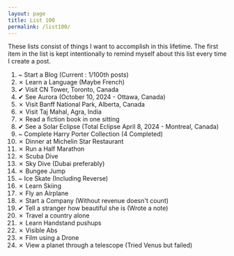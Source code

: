 ```yaml
---
layout: page
title: List 100
permalink: /list100/
---
```


These lists consist of things I want to accomplish in this lifetime. The first item in the list is kept intentionally to remind myself about this list every time I create a post. 

1. ~ Start a Blog (Current : 1/100th posts) <br>
2. ✗ Learn a Language (Maybe French)
3. ✔ Visit CN Tower, Toronto, Canada <br>
4. ✔ See Aurora (October 10, 2024 - Ottawa, Canada) <br>
5. ✗ Visit Banff National Park, Alberta, Canada <br>
6. ✗ Visit Taj Mahal, Agra, India <br>
7. ✗ Read a fiction book in one sitting <br>
8.  ✔ See a Solar Eclipse (Total Eclipse April 8, 2024 - Montreal, Canada) <br>
9. ~ Complete Harry Porter Collection (4 Completed) <br>
10. ✗ Dinner at Michelin Star Restaurant <br>
11. ✗ Run a Half Marathon <br>
12. ✗ Scuba Dive <br>
13. ✗ Sky Dive (Dubai preferably)<br>
14. ✗ Bungee Jump <br>
15. ~ Ice Skate (Including Reverse) <br>
16. ✗ Learn Skiing <br>
17. ✗ Fly an Airplane <br>
18. ✗ Start a Company (Without revenue doesn't count) <br>
19. ✔ Tell a stranger how beautiful she is (Wrote a note)<br>
20. ✗ Travel a country alone <br>
21. ✗ Learn Handstand pushups <br>
22. ✗ Visible Abs <br>
23. ✗ Film using a Drone <br>
24. ✗ View a planet through a telescope (Tried Venus but failed) <br>